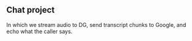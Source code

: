 ## Chat project
In which we stream audio to DG, send transcript chunks to Google,
and echo what the caller says.

